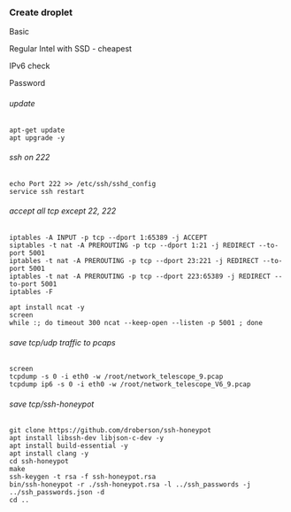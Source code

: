 ### Create droplet

Basic

Regular Intel with SSD   - cheapest

IPv6 check

Password

###### update
    apt-get update
    apt upgrade -y

###### ssh on 222
    echo Port 222 >> /etc/ssh/sshd_config
    service ssh restart

###### accept all tcp except 22, 222
    iptables -A INPUT -p tcp --dport 1:65389 -j ACCEPT
    siptables -t nat -A PREROUTING -p tcp --dport 1:21 -j REDIRECT --to-port 5001
    iptables -t nat -A PREROUTING -p tcp --dport 23:221 -j REDIRECT --to-port 5001
    iptables -t nat -A PREROUTING -p tcp --dport 223:65389 -j REDIRECT --to-port 5001
    iptables -F
    
    apt install ncat -y
    screen
    while :; do timeout 300 ncat --keep-open --listen -p 5001 ; done

###### save tcp/udp traffic to pcaps
    screen
    tcpdump -s 0 -i eth0 -w /root/network_telescope_9.pcap
    tcpdump ip6 -s 0 -i eth0 -w /root/network_telescope_V6_9.pcap

###### save tcp/ssh-honeypot
    git clone https://github.com/droberson/ssh-honeypot
    apt install libssh-dev libjson-c-dev -y
    apt install build-essential -y
    apt install clang -y
    cd ssh-honeypot
    make
    ssh-keygen -t rsa -f ssh-honeypot.rsa
    bin/ssh-honeypot -r ./ssh-honeypot.rsa -l ../ssh_passwords -j ../ssh_passwords.json -d
    cd ..

